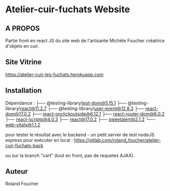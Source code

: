 # Atelier-cuir-fuchats Website

## A PROPOS 
Partie front en react JS du site web de l'artisante Michèle Foucher créatrice d'objets en cuir.

## Site Vitrine

https://atelier-cuir-les-fuchats.herokuapp.com

## Installation

Dépendance : 
├── @testing-library/jest-dom@5.15.1
├── @testing-library/react@11.2.7
├── @testing-library/user-event@12.8.3
├── react-dom@17.0.2
├── react-onclickoutside@6.12.1
├── react-router-dom@6.0.2
├── react-scripts@4.0.3
├── react@17.0.2
├── sweetalert@2.1.2
└── web-vitals@1.1.2

pour tester le résultat avec le backend - un petit server de test nodeJS express pour exécuter en local :
https://gitlab.com/roland_foucher/atelier-cuir-fuchats-back

ou sur la branch "cart" (tout en front, pas de requetes AJAX).

## Auteur

Roland Foucher


